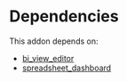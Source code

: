 # Dependencies

This addon depends on:

- [bi_view_editor](https://github.com/bringout/oca-report)
- [spreadsheet_dashboard](https://github.com/bringout/oca-ocb-report/tree/ce2bf32eaa55516e65721b59ff06b13f701b1c57/odoo-bringout-oca-ocb-spreadsheet_dashboard)

